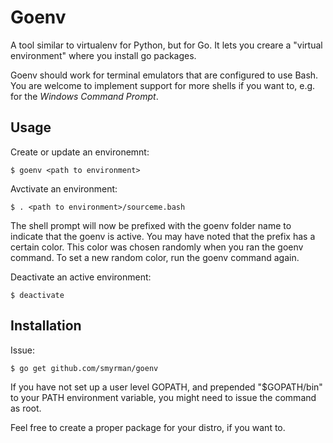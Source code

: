 Goenv
=====

A tool similar to virtualenv for Python, but for Go. It lets you creare a
"virtual environment" where you install go packages.

Goenv should work for terminal emulators that are configured to use Bash.  You
are welcome to implement support for more shells if you want to, e.g. for the
*Windows Command Prompt*.

Usage
-----

Create or update an environemnt:

	$ goenv <path to environment>

Avctivate an environment:

	$ . <path to environment>/sourceme.bash

The shell prompt will now be prefixed with the goenv folder name to indicate that
the goenv is active. You may have noted that the prefix has a certain color.
This color was chosen randomly when you ran the goenv command. To set a new random
color, run the goenv command again.

Deactivate an active environment:

	$ deactivate


Installation
------------

Issue:

	$ go get github.com/smyrman/goenv

If you have not set up a user level GOPATH, and prepended "$GOPATH/bin" to your
PATH environment variable, you might need to issue the command as root.

Feel free to create a proper package for your distro, if you want to.
